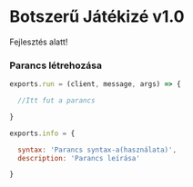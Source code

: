 # Botszerű Játékizé v1.0
Fejlesztés alatt!

### Parancs létrehozása
```js
exports.run = (client, message, args) => {

  //Itt fut a parancs

}

exports.info = {

  syntax: 'Parancs syntax-a(használata)',
  description: 'Parancs leírása'

}
```
